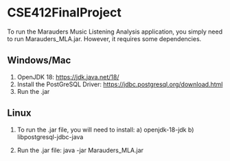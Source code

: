 # CSE412FinalProject

To run the Marauders Music Listening Analysis application, you simply need to run Marauders_MLA.jar. However, it requires some dependencies.

## Windows/Mac

1) OpenJDK 18: https://jdk.java.net/18/
2) Install the PostGreSQL Driver: https://jdbc.postgresql.org/download.html
3) Run the .jar

## Linux

1) To run the .jar file, you will need to install:
a) openjdk-18-jdk
b) libpostgresql-jdbc-java

2) Run the .jar file: 
java -jar Marauders_MLA.jar
